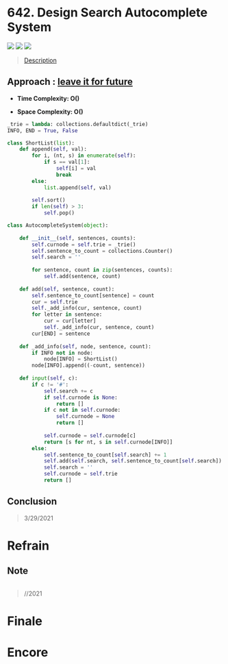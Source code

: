 # 642. Design Search Autocomplete System

![](https://img.shields.io/badge/Difficulty-Hard-%23d9534f)
![](https://img.shields.io/badge/topic-design-critical)
![](https://img.shields.io/badge/topic-trie-critical)

> [Description](https://leetcode.com/problems/design-search-autocomplete-system/)


## Approach : [leave it for future](https://leetcode.com/problems/design-search-autocomplete-system/discuss/105397/Python-Straightforward-with-Explanation)

- **Time Complexity: O()**

- **Space Complexity: O()**

```python
_trie = lambda: collections.defaultdict(_trie)
INFO, END = True, False

class ShortList(list):
    def append(self, val):
        for i, (nt, s) in enumerate(self):
            if s == val[1]:
                self[i] = val
                break
        else:
            list.append(self, val)
        
        self.sort()
        if len(self) > 3:
            self.pop()

class AutocompleteSystem(object):
    
    def __init__(self, sentences, counts):
        self.curnode = self.trie = _trie()
        self.sentence_to_count = collections.Counter()
        self.search = ''
        
        for sentence, count in zip(sentences, counts):
            self.add(sentence, count)
    
    def add(self, sentence, count):
        self.sentence_to_count[sentence] = count
        cur = self.trie
        self._add_info(cur, sentence, count)
        for letter in sentence:
            cur = cur[letter]
            self._add_info(cur, sentence, count)
        cur[END] = sentence
    
    def _add_info(self, node, sentence, count):
        if INFO not in node:
            node[INFO] = ShortList()
        node[INFO].append((-count, sentence))
        
    def input(self, c):
        if c != '#':
            self.search += c
            if self.curnode is None:
                return []
            if c not in self.curnode:
                self.curnode = None
                return []
            
            self.curnode = self.curnode[c]
            return [s for nt, s in self.curnode[INFO]]
        else:
            self.sentence_to_count[self.search] += 1
            self.add(self.search, self.sentence_to_count[self.search])
            self.search = ''
            self.curnode = self.trie
            return []
```

## Conclusion

> 3/29/2021

# Refrain

## Note

```python

```

> //2021

# Finale

# Encore